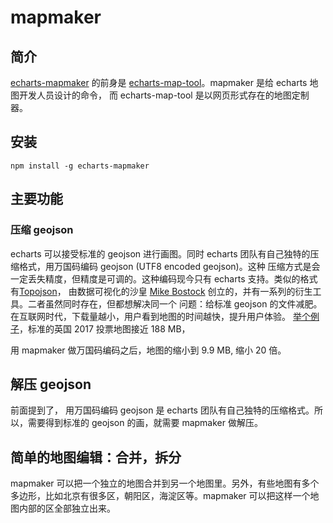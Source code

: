 # mapmaker

## 简介

[echarts-mapmaker](https://github.com/echarts-maps/echarts-mapmaker) 的前身是
[echarts-map-tool](https://github.com/ecomfe/echarts-map-tool)。mapmaker 是给 echarts 地图开发人员设计的命令，
而 echarts-map-tool 是以网页形式存在的地图定制器。

## 安装

```
npm install -g echarts-mapmaker
```


## 主要功能

### 压缩 geojson

echarts 可以接受标准的 geojson 进行画图。同时 echarts 团队有自己独特的压缩格式，用万国码编码 geojson (UTF8 encoded geojson)。这种
压缩方式是会一定丢失精度，但精度是可调的。这种编码现今只有 echarts 支持。类似的格式有[Topojson](https://github.com/topojson/topojson)，
由数据可视化的沙皇 [Mike Bostock](https://github.com/mbostock) 创立的，并有一系列的衍生工具。二者虽然同时存在，但都想解决同一个
问题：给标准 geojson 的文件减肥。在互联网时代，下载量越小，用户看到地图的时间越快，提升用户体验。
[举个例子](https://github.com/echarts-maps/echarts-united-kingdom-js)，标准的英国 2017 投票地图接近 188 MB，

用 mapmaker 做万国码编码之后，地图的缩小到 9.9 MB, 缩小 20 倍。

## 解压 geojson

前面提到了， 用万国码编码 geojson 是 echarts 团队有自己独特的压缩格式。所以，需要得到标准的 geojson 的画，就需要 mapmaker 做解压。

## 简单的地图编辑：合并，拆分

mapmaker 可以把一个独立的地图合并到另一个地图里。另外，有些地图有多个多边形，比如北京有很多区，朝阳区，海淀区等。mapmaker 可以把这样一个地图内部的区全部独立出来。
